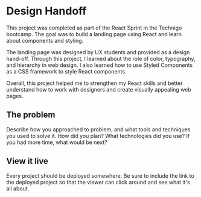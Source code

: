 # Design Handoff

This project was completed as part of the React Sprint in the Technigo bootcamp. The goal was to build a landing page using React and learn about components and styling.

The landing page was designed by UX students and provided as a design hand-off. Through this project, I learned about the role of color, typography, and hierarchy in web design. I also learned how to use Styled Components as a CSS framework to style React components.

Overall, this project helped me to strengthen my React skills and better understand how to work with designers and create visually appealing web pages.

## The problem

Describe how you approached to problem, and what tools and techniques you used to solve it. How did you plan? What technologies did you use? If you had more time, what would be next?

## View it live

Every project should be deployed somewhere. Be sure to include the link to the deployed project so that the viewer can click around and see what it's all about.
